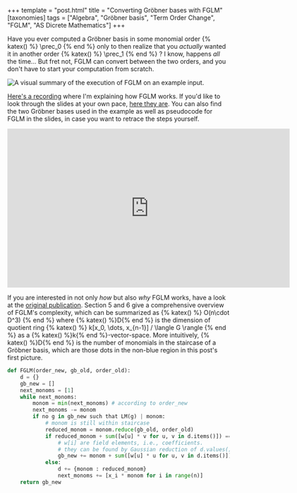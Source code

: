 +++
template = "post.html"
title = "Converting Gröbner bases with FGLM"
[taxonomies]
tags = ["Algebra", "Gröbner basis", "Term Order Change", "FGLM", "AS Dicrete Mathematics"]
+++

Have you ever computed a Gröbner basis in some monomial order
{% katex() %}
\prec_0
{% end %}
only to then realize that you _actually_ wanted it in another order
{% katex() %}
\prec_1
{% end %}
?
I know, happens _all_ the time…
But fret not, FGLM can convert between the two orders, and you don't have to start your computation from scratch.
<!-- more -->

![A visual summary of the execution of FGLM on an example input.](/blog/2020-10-22_fglm_summary.png "Left, a ")

[Here's a recording](https://www.bitchute.com/video/5TeyXMq4m7Gc/) where I'm explaining how FGLM works.
If you'd like to look through the slides at your own pace, [here they are](/blog/2020-10-22_fglm_example_animated.pdf).
You can also find the two Gröbner bases used in the example as well as pseudocode for FGLM in the slides, in case you want to retrace the steps yourself.

<p align="center">
<iframe scrolling="no" style="border: none;display:block;" src="https://www.bitchute.com/embed/5TeyXMq4m7Gc/" width="640" height="360" frameborder="0"></iframe>
</p>

If you are interested in not only _how_ but also _why_ FGLM works, have a look at the [original publication](https://doi.org/10.1006/jsco.1993.1051).
Section 5 and 6 give a comprehensive overview of FGLM's complexity, which can be summarized as
{% katex() %}
O(n\cdot D^3)
{% end %}
where {% katex() %}D{% end %} is the dimension of quotient ring
{% katex() %}
k[x_0, \dots, x_{n-1}] / \langle G \rangle
{% end %}
as a {% katex() %}k{% end %}-vector-space.
More intuitively, {% katex() %}D{% end %} is the number of monomials in the staircase of a Gröbner basis, which are those dots in the non-blue region in this post's first picture.

```python
def FGLM(order_new, gb_old, order_old):
    d = {}
    gb_new = []
    next_monoms = [1]
    while next_monoms:
        monom = min(next_monoms) # according to order_new
        next_monoms -= monom
        if no g in gb_new such that LM(g) | monom:
            # monom is still within staircase
            reduced_monom = monom.reduce(gb_old, order_old)
            if reduced_monom + sum([w[u] * v for u, v in d.items()]) == 0 for some w:
                # w[i] are field elements, i.e., coefficients.
                # they can be found by Gaussian reduction of d.values()
                gb_new += monom + sum([w[u] * u for u, v in d.items()])
            else:
                d += {monom : reduced_monom}
                next_monoms += [x_i * monom for i in range(n)]
    return gb_new
```
